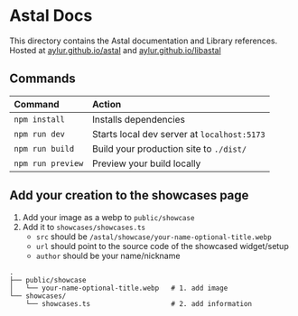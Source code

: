 # Astal Docs

This directory contains the Astal documentation and Library references.
Hosted at [aylur.github.io/astal](https://aylur.github.io/astal/) and [aylur.github.io/libastal](https://aylur.github.io/libastal/)

## Commands

| Command           | Action                                      |
| :---------------- | :------------------------------------------ |
| `npm install`     | Installs dependencies                       |
| `npm run dev`     | Starts local dev server at `localhost:5173` |
| `npm run build`   | Build your production site to `./dist/`     |
| `npm run preview` | Preview your build locally                  |

## Add your creation to the showcases page

1. Add your image as a webp to `public/showcase`
2. Add it to `showcases/showcases.ts`
   - `src` should be `/astal/showcase/your-name-optional-title.webp`
   - `url` should point to the source code of the showcased widget/setup
   - `author` should be your name/nickname

```
.
├── public/showcase
│   └── your-name-optional-title.webp   # 1. add image
└── showcases/
    └── showcases.ts                    # 2. add information
```
